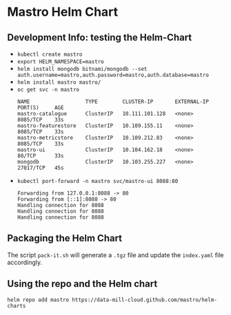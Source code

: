 # Mastro Helm Chart

## Development Info: testing the Helm-Chart

* `kubectl create mastro`
* `export HELM_NAMESPACE=mastro`
* `helm install mongodb bitnami/mongodb --set auth.username=mastro,auth.password=mastro,auth.database=mastro`
* `helm install mastro mastro/`
* `oc get svc -n mastro`  
  ```
  NAME                  TYPE        CLUSTER-IP       EXTERNAL-IP   PORT(S)     AGE  
  mastro-catalogue      ClusterIP   10.111.101.128   <none>        8085/TCP    33s  
  mastro-featurestore   ClusterIP   10.109.155.11    <none>        8085/TCP    33s  
  mastro-metricstore    ClusterIP   10.109.212.83    <none>        8085/TCP    33s  
  mastro-ui             ClusterIP   10.104.162.18    <none>        80/TCP      33s  
  mongodb               ClusterIP   10.103.255.227   <none>        27017/TCP   45s  
  ```
* `kubectl port-forward -n mastro svc/mastro-ui 8088:80`  
  ```
  Forwarding from 127.0.0.1:8088 -> 80
  Forwarding from [::1]:8088 -> 80
  Handling connection for 8088
  Handling connection for 8088
  Handling connection for 8088
  ```

## Packaging the Helm Chart

The script `pack-it.sh` will generate a `.tgz` file and update the `index.yaml` file accordingly.

## Using the repo and the Helm chart

```
helm repo add mastro https://data-mill-cloud.github.com/mastro/helm-charts
```